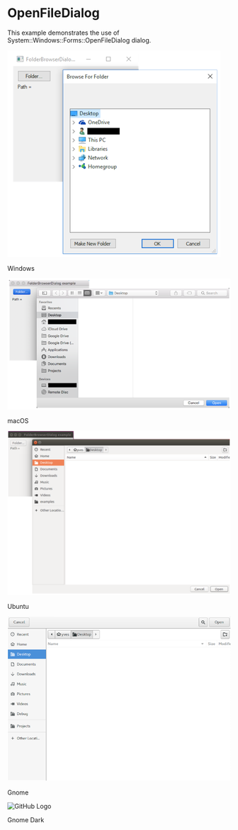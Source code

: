 # OpenFileDialog

This example demonstrates the use of System::Windows::Forms::OpenFileDialog dialog.

![GitHub Logo](../../../docs/Pictures/Examples/Forms/FolderBrowserDialogW.png)

Windows

![GitHub Logo](../../../docs/Pictures/Examples/Forms/FolderBrowserDialogM.png)

macOS

![GitHub Logo](../../../docs/Pictures/Examples/Forms/FolderBrowserDialogU.png)

Ubuntu

![GitHub Logo](../../../docs/Pictures/Examples/Forms/FolderBrowserDialogG.png)

Gnome

![GitHub Logo](../../../docs/Pictures/Examples/Forms/OFolderBrowserDialogGD.png)

Gnome Dark
